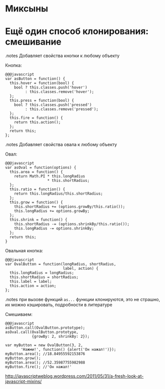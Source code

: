 <!SLIDE subsection transition=uncover>

# Миксыны #

<!SLIDE transition=uncover>

# Ещё один способ клонирования: смешивание #

<!SLIDE transition=uncover>

.notes Добавляет свойства кнопки к любому объекту

Кнопка:

    @@@javascript
    var asButton = function() {
      this.hover = function(bool) {
        bool ? this.classes.push('hover') 
             : this.classes.remove('hover');
      };
      this.press = function(bool) {
        bool ? this.classes.push('pressed') 
             : this.classes.remove('pressed');
      };
      this.fire = function() {
        return this.action();
      };
      return this;
    };

<!SLIDE transition=uncover>

.notes Добавляет свойства овала к любому объекту

Овал:

    @@@javascript
	var asOval = function(options) {
	  this.area = function() { 
	    return Math.PI * this.longRadius 
	                   * this.shortRadius;
	  };
	  this.ratio = function() {
	    return this.longRadius/this.shortRadius;
	  };
	  this.grow = function() {
	    this.shortRadius += (options.growBy/this.ratio());
	    this.longRadius += options.growBy;
	  };
	  this.shrink = function() {
	    this.shortRadius -= (options.shrinkBy/this.ratio());
	    this.longRadius -= options.shrinkBy;
	  };
	  return this;
	}

<!SLIDE transition=uncover>

Овальная кнопка:

    @@@javascript
	var OvalButton = function(longRadius, shortRadius, 
		                      label, action) {
	  this.longRadius = longRadius;
	  this.shortRadius = shortRadius;
	  this.label = label;
	  this.action = action;
	};

<!SLIDE transition=uncover>

.notes при вызове функций `as...` функции клонируются, это не страшно, их можно кэшировать, подробности в литературе

Смешиваем:

    @@@javascript
	asButton.call(OvalButton.prototype);
	asOval.call(OvalButton.prototype, 
		        {growBy: 2, shrinkBy: 2});

	var myButton = new OvalButton(3, 2, 
		   'Нажми!', function() {alert('Он нажал!')});
	myButton.area(); //18.84955592153876
	myButton.grow();
	myButton.area(); //52.35987755982988
	myButton.fire(); //'Он нажал!'

<span class="legal-copy">http://javascriptweblog.wordpress.com/2011/05/31/a-fresh-look-at-javascript-mixins/</span>


